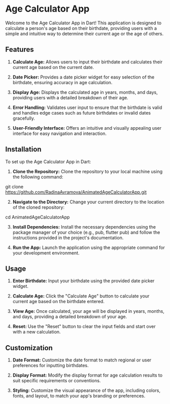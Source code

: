 # Age Calculator App
Welcome to the Age Calculator App in Dart! This application is designed to calculate a person's age based on their birthdate, providing users with a simple and intuitive way to determine their current age or the age of others.

## Features
1. **Calculate Age:** Allows users to input their birthdate and calculates their current age based on the current date.

2. **Date Picker:** Provides a date picker widget for easy selection of the birthdate, ensuring accuracy in age calculation.

3. **Display Age:** Displays the calculated age in years, months, and days, providing users with a detailed breakdown of their age.

4. **Error Handling:** Validates user input to ensure that the birthdate is valid and handles edge cases such as future birthdates or invalid dates gracefully.

5. **User-Friendly Interface:** Offers an intuitive and visually appealing user interface for easy navigation and interaction.

## Installation
To set up the Age Calculator App in Dart:

1. **Clone the Repository:** Clone the repository to your local machine using the following command:

git clone https://github.com/RadinaAvramova/AnimatedAgeCalculatorApp.git

2. **Navigate to the Directory:** Change your current directory to the location of the cloned repository:

cd AnimatedAgeCalculatorApp

3. **Install Dependencies:** Install the necessary dependencies using the package manager of your choice (e.g., pub, flutter pub) and follow the instructions provided in the project's documentation.

4. **Run the App:** Launch the application using the appropriate command for your development environment.

## Usage
1. **Enter Birthdate:** Input your birthdate using the provided date picker widget.

2. **Calculate Age:** Click the "Calculate Age" button to calculate your current age based on the birthdate entered.

3. **View Age:** Once calculated, your age will be displayed in years, months, and days, providing a detailed breakdown of your age.

4. **Reset:** Use the "Reset" button to clear the input fields and start over with a new calculation.

## Customization
1. **Date Format:** Customize the date format to match regional or user preferences for inputting birthdates.

2. **Display Format:** Modify the display format for age calculation results to suit specific requirements or conventions.

3. **Styling:** Customize the visual appearance of the app, including colors, fonts, and layout, to match your app's branding or preferences.
